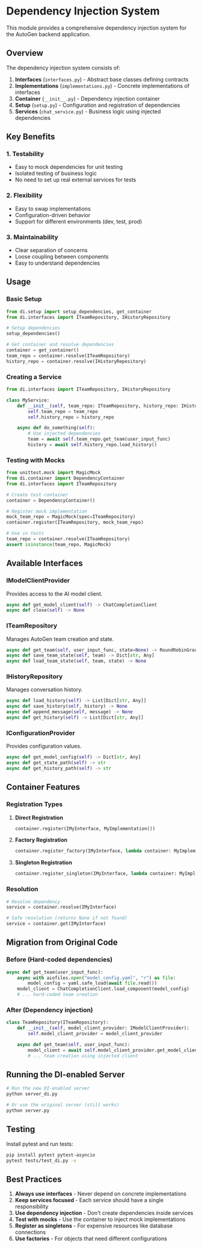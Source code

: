 # Dependency Injection System

This module provides a comprehensive dependency injection system for the AutoGen backend application.

## Overview

The dependency injection system consists of:

1. **Interfaces** (`interfaces.py`) - Abstract base classes defining contracts
2. **Implementations** (`implementations.py`) - Concrete implementations of interfaces
3. **Container** (`__init__.py`) - Dependency injection container
4. **Setup** (`setup.py`) - Configuration and registration of dependencies
5. **Services** (`chat_service.py`) - Business logic using injected dependencies

## Key Benefits

### 1. **Testability**

- Easy to mock dependencies for unit testing
- Isolated testing of business logic
- No need to set up real external services for tests

### 2. **Flexibility**

- Easy to swap implementations
- Configuration-driven behavior
- Support for different environments (dev, test, prod)

### 3. **Maintainability**

- Clear separation of concerns
- Loose coupling between components
- Easy to understand dependencies

## Usage

### Basic Setup

```python
from di.setup import setup_dependencies, get_container
from di.interfaces import ITeamRepository, IHistoryRepository

# Setup dependencies
setup_dependencies()

# Get container and resolve dependencies
container = get_container()
team_repo = container.resolve(ITeamRepository)
history_repo = container.resolve(IHistoryRepository)
```

### Creating a Service

```python
from di.interfaces import ITeamRepository, IHistoryRepository

class MyService:
    def __init__(self, team_repo: ITeamRepository, history_repo: IHistoryRepository):
        self.team_repo = team_repo
        self.history_repo = history_repo

    async def do_something(self):
        # Use injected dependencies
        team = await self.team_repo.get_team(user_input_func)
        history = await self.history_repo.load_history()
```

### Testing with Mocks

```python
from unittest.mock import MagicMock
from di.container import DependencyContainer
from di.interfaces import ITeamRepository

# Create test container
container = DependencyContainer()

# Register mock implementation
mock_team_repo = MagicMock(spec=ITeamRepository)
container.register(ITeamRepository, mock_team_repo)

# Use in tests
team_repo = container.resolve(ITeamRepository)
assert isinstance(team_repo, MagicMock)
```

## Available Interfaces

### IModelClientProvider

Provides access to the AI model client.

```python
async def get_model_client(self) -> ChatCompletionClient
async def close(self) -> None
```

### ITeamRepository

Manages AutoGen team creation and state.

```python
async def get_team(self, user_input_func, state=None) -> RoundRobinGroupChat
async def save_team_state(self, team) -> Dict[str, Any]
async def load_team_state(self, team, state) -> None
```

### IHistoryRepository

Manages conversation history.

```python
async def load_history(self) -> List[Dict[str, Any]]
async def save_history(self, history) -> None
async def append_message(self, message) -> None
async def get_history(self) -> List[Dict[str, Any]]
```

### IConfigurationProvider

Provides configuration values.

```python
async def get_model_config(self) -> Dict[str, Any]
async def get_state_path(self) -> str
async def get_history_path(self) -> str
```

## Container Features

### Registration Types

1. **Direct Registration**

   ```python
   container.register(IMyInterface, MyImplementation())
   ```

2. **Factory Registration**

   ```python
   container.register_factory(IMyInterface, lambda container: MyImplementation())
   ```

3. **Singleton Registration**
   ```python
   container.register_singleton(IMyInterface, lambda container: MyImplementation())
   ```

### Resolution

```python
# Resolve dependency
service = container.resolve(IMyInterface)

# Safe resolution (returns None if not found)
service = container.get(IMyInterface)
```

## Migration from Original Code

### Before (Hard-coded dependencies)

```python
async def get_team(user_input_func):
    async with aiofiles.open("model_config.yaml", "r") as file:
        model_config = yaml.safe_load(await file.read())
    model_client = ChatCompletionClient.load_component(model_config)
    # ... hard-coded team creation
```

### After (Dependency injection)

```python
class TeamRepository(ITeamRepository):
    def __init__(self, model_client_provider: IModelClientProvider):
        self.model_client_provider = model_client_provider

    async def get_team(self, user_input_func):
        model_client = await self.model_client_provider.get_model_client()
        # ... team creation using injected client
```

## Running the DI-enabled Server

```bash
# Run the new DI-enabled server
python server_di.py

# Or use the original server (still works)
python server.py
```

## Testing

Install pytest and run tests:

```bash
pip install pytest pytest-asyncio
pytest tests/test_di.py -v
```

## Best Practices

1. **Always use interfaces** - Never depend on concrete implementations
2. **Keep services focused** - Each service should have a single responsibility
3. **Use dependency injection** - Don't create dependencies inside services
4. **Test with mocks** - Use the container to inject mock implementations
5. **Register as singletons** - For expensive resources like database connections
6. **Use factories** - For objects that need different configurations
